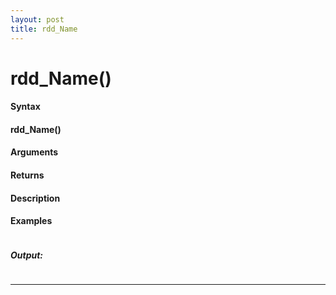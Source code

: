 ```yaml
---
layout: post
title: rdd_Name
---
```


# rdd_Name()


#### Syntax

#### rdd_Name()

#### Arguments

#### Returns

#### Description

#### Examples

```

```

##### Output:

```

```

---